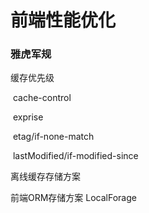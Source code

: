 # 前端性能优化

  

### 雅虎军规



缓存优先级

​	cache-control

​	exprise

​	etag/if-none-match

​	lastModified/if-modified-since 





离线缓存存储方案

前端ORM存储方案 LocalForage

